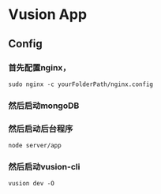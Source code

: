 # Vusion App

## Config
### 首先配置nginx，
``` shell
sudo nginx -c yourFolderPath/nginx.config
```
### 然后启动mongoDB

### 然后启动后台程序
``` shell
node server/app
```
### 然后启动vusion-cli
```
vusion dev -O
```


